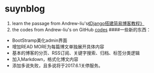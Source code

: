 # suynblog
1. learn the passage from Andrew-liu's[《Django搭建简易博客教程》](http://wiki.jikexueyuan.com/project/django-set-up-blog/)
2. the codes from Andrew-liu's on GitHub [codes](https://github.com/Andrew-liu/my_blog_tutorial)
####一些新的东西：
- BootStramp美化admin界面
- 增加READ MORE为每篇博文单独展开具体内容
- 基本的博客的分页、RSS订阅、关键字搜索、归档、标签分类逻辑
- 加入Markdown，格式化博文内容
- 添加多说失败，且多说将于2017.6.1关停服务。
